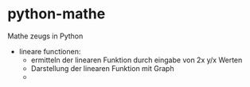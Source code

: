# python-mathe
Mathe zeugs in Python
- lineare functionen:
  - ermitteln der linearen Funktion durch eingabe von 2x y/x Werten
  - Darstellung der linearen Funktion mit Graph
  - 
